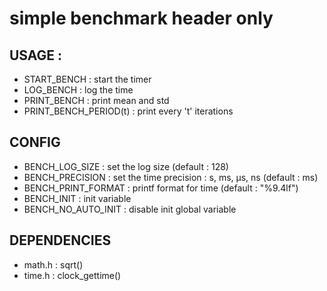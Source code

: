 # simple benchmark header only

## USAGE :
 - START_BENCH : start the timer
 - LOG_BENCH   : log the time
 - PRINT_BENCH : print mean and std
 - PRINT_BENCH_PERIOD(t) : print every 't' iterations

## CONFIG
 - BENCH_LOG_SIZE  : set the log size (default : 128)
 - BENCH_PRECISION : set the time precision : s, ms, µs, ns (default : ms)
 - BENCH_PRINT_FORMAT : printf format for time (default : "%9.4lf")
 - BENCH_INIT : init variable
 - BENCH_NO_AUTO_INIT : disable init global variable

## DEPENDENCIES
 - math.h : sqrt()
 - time.h : clock_gettime()
